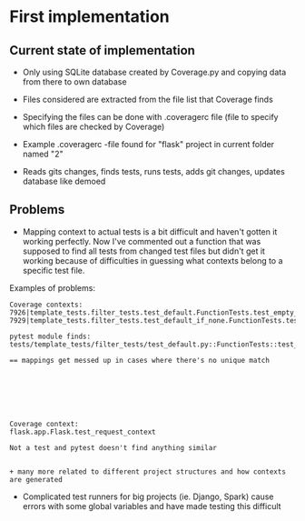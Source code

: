 # First implementation

## Current state of implementation

 * Only using SQLite database created by Coverage.py and copying data from there to own database
 
 * Files considered are extracted from the file list that Coverage finds
 
 * Specifying the files can be done with .coveragerc file (file to specify which files are checked by Coverage)
 
 * Example .coveragerc -file found for "flask" project in current folder named "2" 
 
 * Reads gits changes, finds tests, runs tests, adds git changes, updates database like demoed
 
## Problems

* Mapping context to actual tests is a bit difficult and haven't gotten it working perfectly. Now I've commented out a function that was supposed to find all tests from changed test files but didn't get it working because of difficulties in guessing what contexts belong to a specific test file. 
 
Examples of problems:
```
Coverage contexts:
7926|template_tests.filter_tests.test_default.FunctionTests.test_empty_string
7929|template_tests.filter_tests.test_default_if_none.FunctionTests.test_empty_string

pytest module finds:
tests/template_tests/filter_tests/test_default.py::FunctionTests::test_empty_string

== mappings get messed up in cases where there's no unique match







Coverage context:
flask.app.Flask.test_request_context

Not a test and pytest doesn't find anything similar


+ many more related to different project structures and how contexts are generated
```

* Complicated test runners for big projects (ie. Django, Spark) cause errors with some global variables and have made testing this difficult
